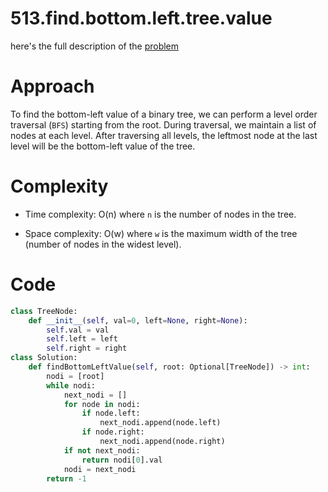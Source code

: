 # 513.find.bottom.left.tree.value

here's the full description of the [problem](https://leetcode.com/problems/find-bottom-left-tree-value/description/?envType=daily-question&envId=2024-02-28)

# Approach
To find the bottom-left value of a binary tree, we can perform a level order traversal (`BFS`) starting from the root. During traversal, we maintain a list of nodes at each level. After traversing all levels, the leftmost node at the last level will be the bottom-left value of the tree.

# Complexity

- Time complexity: O(n) where `n` is the number of nodes in the tree.

- Space complexity: O(w) where `w` is the maximum width of the tree (number of nodes in the widest level).

# Code 

```Python
class TreeNode:
    def __init__(self, val=0, left=None, right=None):
        self.val = val
        self.left = left
        self.right = right
class Solution:
    def findBottomLeftValue(self, root: Optional[TreeNode]) -> int:
        nodi = [root]
        while nodi:
            next_nodi = []
            for node in nodi:
                if node.left:
                    next_nodi.append(node.left)
                if node.right:
                    next_nodi.append(node.right)
            if not next_nodi:
                return nodi[0].val
            nodi = next_nodi
        return -1
```